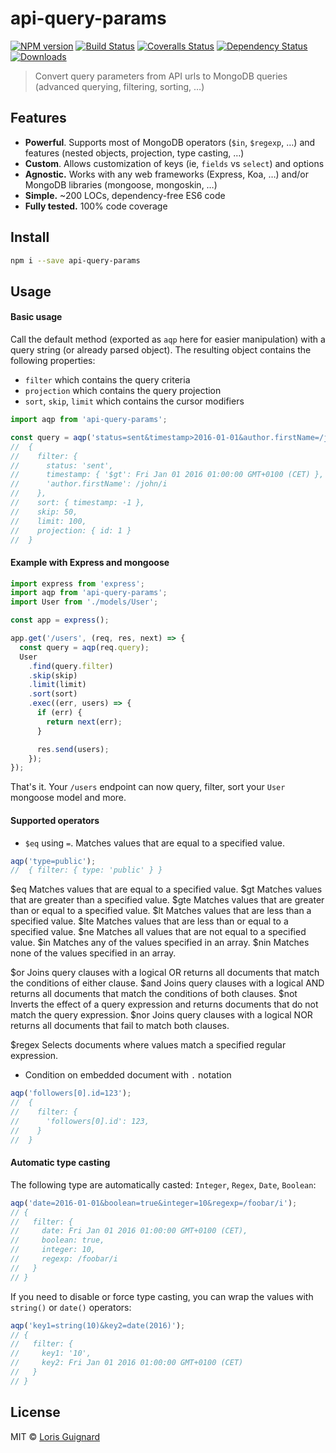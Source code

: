# api-query-params

[![NPM version][npm-image]][npm-url]
[![Build Status][travis-image]][travis-url]
[![Coveralls Status][coveralls-image]][coveralls-url]
[![Dependency Status][depstat-image]][depstat-url]
[![Downloads][download-badge]][npm-url]

> Convert query parameters from API urls to MongoDB queries (advanced querying, filtering, sorting, …)

## Features

- **Powerful**. Supports most of MongoDB operators (`$in`, `$regexp`, …) and features (nested objects, projection, type casting, …)
- **Custom**. Allows customization of keys (ie, `fields` vs `select`) and options
- **Agnostic.** Works with any web frameworks (Express, Koa, …) and/or MongoDB libraries (mongoose, mongoskin, …)
- **Simple.** ~200 LOCs, dependency-free ES6 code
- **Fully tested.** 100% code coverage

## Install

```sh
npm i --save api-query-params
```

## Usage

#### Basic usage

Call the default method (exported as `aqp` here for easier manipulation) with a query string (or already parsed object). The resulting object contains the following properties:
- `filter` which contains the query criteria
- `projection` which contains the query projection
- `sort`, `skip`, `limit` which contains the cursor modifiers

```js
import aqp from 'api-query-params';

const query = aqp('status=sent&timestamp>2016-01-01&author.firstName=/john/i&limit=100&skip=50&sort=-timestamp&fields=id');
//  {
//    filter: {
//      status: 'sent',
//      timestamp: { '$gt': Fri Jan 01 2016 01:00:00 GMT+0100 (CET) },
//      'author.firstName': /john/i
//    },
//    sort: { timestamp: -1 },
//    skip: 50,
//    limit: 100,
//    projection: { id: 1 }
//  }
```

#### Example with Express and mongoose

```js
import express from 'express';
import aqp from 'api-query-params';
import User from './models/User';

const app = express();

app.get('/users', (req, res, next) => {
  const query = aqp(req.query);
  User
    .find(query.filter)
    .skip(skip)
    .limit(limit)
    .sort(sort)
    .exec((err, users) => {
      if (err) {
        return next(err);
      }

      res.send(users);
    });
});
```

That's it. Your `/users` endpoint can now query, filter, sort your `User` mongoose model and more.

#### Supported operators

- `$eq`	using `=`. Matches values that are equal to a specified value.
```js
aqp('type=public');
//  { filter: { type: 'public' } }
```

$eq	Matches values that are equal to a specified value.
$gt	Matches values that are greater than a specified value.
$gte	Matches values that are greater than or equal to a specified value.
$lt	Matches values that are less than a specified value.
$lte	Matches values that are less than or equal to a specified value.
$ne	Matches all values that are not equal to a specified value.
$in	Matches any of the values specified in an array.
$nin	Matches none of the values specified in an array.

$or	Joins query clauses with a logical OR returns all documents that match the conditions of either clause.
$and	Joins query clauses with a logical AND returns all documents that match the conditions of both clauses.
$not	Inverts the effect of a query expression and returns documents that do not match the query expression.
$nor	Joins query clauses with a logical NOR returns all documents that fail to match both clauses.

$regex	Selects documents where values match a specified regular expression.

- Condition on embedded document with `.` notation
```js
aqp('followers[0].id=123');
//  {
//    filter: {
//      'followers[0].id': 123,
//    }
//  }
```

#### Automatic type casting

The following type are automatically casted: `Integer`, `Regex`, `Date`, `Boolean`:

```js
aqp('date=2016-01-01&boolean=true&integer=10&regexp=/foobar/i');
// {
//   filter: {
//     date: Fri Jan 01 2016 01:00:00 GMT+0100 (CET),
//     boolean: true,
//     integer: 10,
//     regexp: /foobar/i
//   }
// }
```

If you need to disable or force type casting, you can wrap the values with `string()` or `date()` operators:

```js
aqp('key1=string(10)&key2=date(2016)');
// {
//   filter: {
//     key1: '10',
//     key2: Fri Jan 01 2016 01:00:00 GMT+0100 (CET)
//   }
// }
```


## License

MIT © [Loris Guignard](http://github.com/loris)

[npm-url]: https://npmjs.org/package/api-query-params
[npm-image]: https://img.shields.io/npm/v/api-query-params.svg?style=flat-square

[travis-url]: https://travis-ci.org/loris/api-query-params
[travis-image]: https://img.shields.io/travis/loris/api-query-params.svg?style=flat-square

[coveralls-url]: https://coveralls.io/r/loris/api-query-params
[coveralls-image]: https://img.shields.io/coveralls/loris/api-query-params.svg?style=flat-square

[depstat-url]: https://david-dm.org/loris/api-query-params
[depstat-image]: https://david-dm.org/loris/api-query-params.svg?style=flat-square

[download-badge]: http://img.shields.io/npm/dm/api-query-params.svg?style=flat-square
